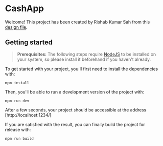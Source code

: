 # CashApp

Welcome! This project has been created by Rishab Kumar Sah from this [design file](https://www.figma.com/file/jW1S1oR0ClbGPadIsYx6Dm/Mercor-Frontend-Project).

## Getting started

> **Prerequisites:**
> The following steps require [NodeJS](https://nodejs.org/en/) to be installed on your system, so please
> install it beforehand if you haven't already.

To get started with your project, you'll first need to install the dependencies with:

```
npm install
```

Then, you'll be able to run a development version of the project with:

```
npm run dev
```

After a few seconds, your project should be accessible at the address
[http://localhost:1234/]


If you are satisfied with the result, you can finally build the project for release with:

```
npm run build
```